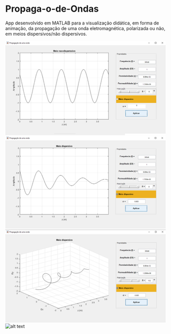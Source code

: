 # Propaga-o-de-Ondas
App desenvolvido em MATLAB para a visualização didática, em forma de animação, da propagação de uma onda eletromagnética, polarizada ou não, em meios dispersivos/não dispersivos.

![alt text](img/1.png)
![alt text](img/2.png)
![alt text](img/3.png)
![alt text](img/4.png)